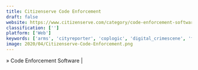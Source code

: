 ```yaml
---
title: Citizenserve Code Enforcement
draft: false 
website: https://www.citizenserve.com/category/code-enforcement-software/
classification: ['']
platform: ['Web']
keywords: ['arms', 'cityreporter', 'coplogic', 'digital_crimescene', 'flex', 'inform', 'inmate_tracking', 'intelligence_hub', 'municity', 'nowforce_solution', 'oneclick_code', 'property_tracking_pro', 'q5_incident_management', 'smartgov', 'skylync', 'venuetize', 'workforce_telestaff']
image: 2020/04/Citizenserve-Code-Enforcement.png
---
```

» Code Enforcement Software |